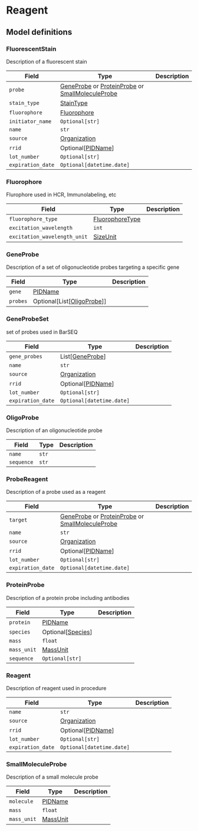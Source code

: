 # Reagent

## Model definitions

### FluorescentStain

Description of a fluorescent stain

| Field | Type | Description |
|-------|------|-------------|
| `probe` | [GeneProbe](#geneprobe) or [ProteinProbe](#proteinprobe) or [SmallMoleculeProbe](#smallmoleculeprobe) |  |
| `stain_type` | [StainType](../aind_data_schema_models/reagent.md#staintype) |  |
| `fluorophore` | [Fluorophore](#fluorophore) |  |
| `initiator_name` | `Optional[str]` |  |
| `name` | `str` |  |
| `source` | [Organization](../aind_data_schema_models/organizations.md#organization) |  |
| `rrid` | Optional[[PIDName](../aind_data_schema_models/pid_names.md#pidname)] |  |
| `lot_number` | `Optional[str]` |  |
| `expiration_date` | `Optional[datetime.date]` |  |


### Fluorophore

Flurophore used in HCR, Immunolabeling, etc

| Field | Type | Description |
|-------|------|-------------|
| `fluorophore_type` | [FluorophoreType](../aind_data_schema_models/reagent.md#fluorophoretype) |  |
| `excitation_wavelength` | `int` |  |
| `excitation_wavelength_unit` | [SizeUnit](../aind_data_schema_models/units.md#sizeunit) |  |


### GeneProbe

Description of a set of oligonucleotide probes targeting a specific gene

| Field | Type | Description |
|-------|------|-------------|
| `gene` | [PIDName](../aind_data_schema_models/pid_names.md#pidname) |  |
| `probes` | Optional[List[[OligoProbe](#oligoprobe)]] |  |


### GeneProbeSet

set of probes used in BarSEQ

| Field | Type | Description |
|-------|------|-------------|
| `gene_probes` | List[[GeneProbe](#geneprobe)] |  |
| `name` | `str` |  |
| `source` | [Organization](../aind_data_schema_models/organizations.md#organization) |  |
| `rrid` | Optional[[PIDName](../aind_data_schema_models/pid_names.md#pidname)] |  |
| `lot_number` | `Optional[str]` |  |
| `expiration_date` | `Optional[datetime.date]` |  |


### OligoProbe

Description of an oligonucleotide probe

| Field | Type | Description |
|-------|------|-------------|
| `name` | `str` |  |
| `sequence` | `str` |  |


### ProbeReagent

Description of a probe used as a reagent

| Field | Type | Description |
|-------|------|-------------|
| `target` | [GeneProbe](#geneprobe) or [ProteinProbe](#proteinprobe) or [SmallMoleculeProbe](#smallmoleculeprobe) |  |
| `name` | `str` |  |
| `source` | [Organization](../aind_data_schema_models/organizations.md#organization) |  |
| `rrid` | Optional[[PIDName](../aind_data_schema_models/pid_names.md#pidname)] |  |
| `lot_number` | `Optional[str]` |  |
| `expiration_date` | `Optional[datetime.date]` |  |


### ProteinProbe

Description of a protein probe including antibodies

| Field | Type | Description |
|-------|------|-------------|
| `protein` | [PIDName](../aind_data_schema_models/pid_names.md#pidname) |  |
| `species` | Optional[[Species](../aind_data_schema_models/species.md#species)] |  |
| `mass` | `float` |  |
| `mass_unit` | [MassUnit](../aind_data_schema_models/units.md#massunit) |  |
| `sequence` | `Optional[str]` |  |


### Reagent

Description of reagent used in procedure

| Field | Type | Description |
|-------|------|-------------|
| `name` | `str` |  |
| `source` | [Organization](../aind_data_schema_models/organizations.md#organization) |  |
| `rrid` | Optional[[PIDName](../aind_data_schema_models/pid_names.md#pidname)] |  |
| `lot_number` | `Optional[str]` |  |
| `expiration_date` | `Optional[datetime.date]` |  |


### SmallMoleculeProbe

Description of a small molecule probe

| Field | Type | Description |
|-------|------|-------------|
| `molecule` | [PIDName](../aind_data_schema_models/pid_names.md#pidname) |  |
| `mass` | `float` |  |
| `mass_unit` | [MassUnit](../aind_data_schema_models/units.md#massunit) |  |


